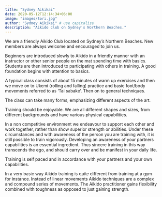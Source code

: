 ```yaml
---
title: "Sydney Aikikai"
date: 2020-05-12T12:14:34+06:00
image: "images/tori.jpg"
author: "Sydney Aikikai" # use capitalize
description: "Aikido club on Sydney's Northern Beaches."
---
```

We are a friendly Aikido Club located on Sydney’s Northern Beaches. New members are always welcome and encouraged to join us.

Beginners are introduced slowly to Aikido in a friendly manner with an instructor or other senior people on the mat spending time with basics. Students are then introduced to participating with others in training. A good foundation begins with attention to basics.

A typical class consists of about 15 minutes of warm up exercises and then we move on to Ukemi (rolling and falling) practice and basic foot/body movements referred to as ‘Tai sabake’. Then on to general techniques.

The class can take many forms, emphasizing different aspects of the art.

Training should be enjoyable. We are all different shapes and sizes, from different backgrounds and have various physical capabilities.

In a non competitive environment we endeavour to support each other and work together, rather than show superior strength or abilities. Under these circumstances and with awareness of the person you are training with, it is still possible to train vigorously. Developing an awareness of your partners capabilities is an essential ingredient. Thus sincere training in this way transcends the ego, and should carry over and be manifest in your daily life.

Training is self paced and in accordance with your partners and your own capabilities.

In a very basic way Aikido training is quite different from training at a gym for instance. Instead of linear movements Aikido techniques are a complex and compound series of movements. The Aikido practitioner gains flexibility combined with toughness as opposed to just gaining strength.

